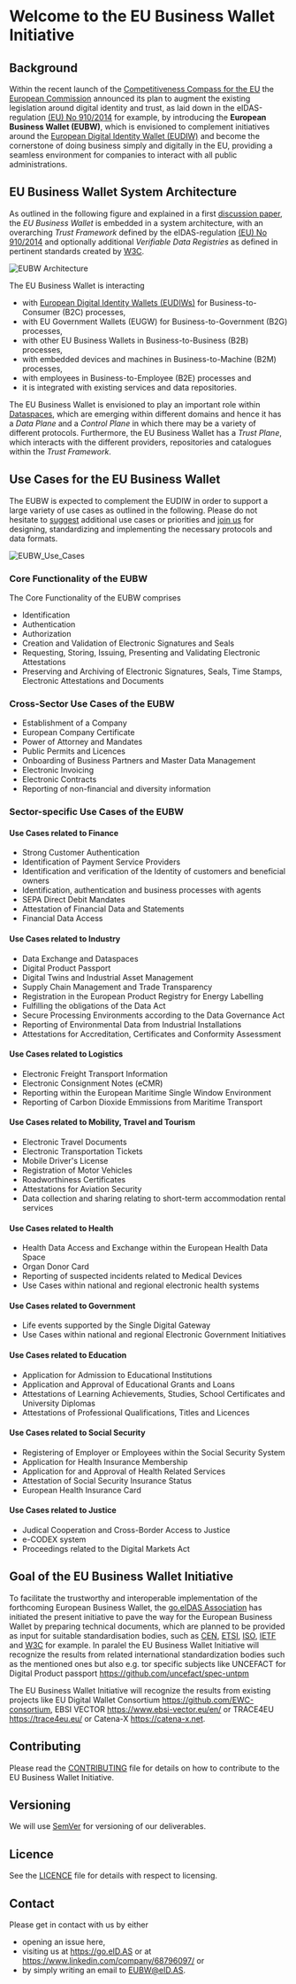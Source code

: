# Welcome to the EU Business Wallet Initiative

## Background

Within the recent launch of the [Competitiveness Compass for the EU](https://commission.europa.eu/document/download/10017eb1-4722-4333-add2-e0ed18105a34_en) the [European Commission](https://commission.europa.eu/index_en) 
announced its plan to augment the existing legislation around digital identity and trust, as laid 
down in the eIDAS-regulation [(EU) No 910/2014](https://eID.AS) for example, by introducing the 
**European Business Wallet (EUBW)**, which is envisioned to complement initiatives around 
the [European Digital Identity Wallet (EUDIW)](https://ec.europa.eu/digital-building-blocks/sites/display/EUDIGITALIDENTITYWALLET/EU+Digital+Identity+Wallet+Home) and become the cornerstone of doing business simply 
and digitally in the EU, providing a seamless environment for companies to interact with all 
public administrations. 

## EU Business Wallet System Architecture

As outlined in the following figure and explained in a first [discussion paper](https://dl.gi.de/items/c1d7ff4a-374a-4c11-a81e-64c5cc607e04), 
the *EU Business Wallet* is embedded in a system architecture, with an overarching *Trust Framework* defined by the eIDAS-regulation 
[(EU) No 910/2014](https://eID.AS) and optionally additional *Verifiable Data Registries* as defined 
in pertinent standards created by [W3C](https://www.w3.org). 

![EUBW Architecture](/img/eubw.svg)

The EU Business Wallet is interacting 
* with [European Digital Identity Wallets (EUDIWs)](https://ec.europa.eu/digital-building-blocks/sites/display/EUDIGITALIDENTITYWALLET/EU+Digital+Identity+Wallet+Home) for Business-to-Consumer (B2C) processes, 
* with EU Government Wallets (EUGW) for Business-to-Government (B2G) processes, 
* with other EU Business Wallets in Business-to-Business (B2B) processes,
* with embedded devices and machines in Business-to-Machine (B2M) processes,
* with employees in Business-to-Employee (B2E) processes and 
* it is integrated with existing services and data repositories. 

The EU Business Wallet is envisioned to play an important role within 
[Dataspaces](https://eclipse-dataspace-protocol-base.github.io/DataspaceProtocol/2025-1-RC1/), which are emerging within different domains and hence it has a *Data Plane* and a *Control Plane* 
in which there may be a variety of different protocols. Furthermore, the EU Business Wallet has a *Trust Plane*, which interacts with the different
providers, repositories and catalogues within the *Trust Framework*.

## Use Cases for the EU Business Wallet

The EUBW is expected to complement the EUDIW in order to support a large variety of use cases as outlined in the following.
Please do not hesitate to [suggest](https://github.com/eu-business-wallet/eu-business-wallet/issues)
additional use cases or priorities and [join us](#contact) for designing, standardizing and implementing 
the necessary protocols and data formats.   

![EUBW_Use_Cases](/img/use-cases.svg)

### Core Functionality of the EUBW

The Core Functionality of the EUBW comprises 
- Identification 
- Authentication 
- Authorization
- Creation and Validation of Electronic Signatures and Seals
- Requesting, Storing, Issuing, Presenting and Validating Electronic Attestations
- Preserving and Archiving of Electronic Signatures, Seals, Time Stamps, Electronic Attestations and Documents

### Cross-Sector Use Cases of the EUBW
 
- Establishment of a Company
- European Company Certificate
- Power of Attorney and Mandates
- Public Permits and Licences
- Onboarding of Business Partners and Master Data Management
- Electronic Invoicing
- Electronic Contracts
- Reporting of non-financial and diversity information

### Sector-specific Use Cases of the EUBW

#### Use Cases related to Finance
- Strong Customer Authentication  
- Identification of Payment Service Providers
- Identification and verification of the Identity of customers and beneficial owners
- Identification, authentication and business processes with agents
- SEPA Direct Debit Mandates
- Attestation of Financial Data and Statements
- Financial Data Access

#### Use Cases related to Industry

- Data Exchange and Dataspaces
- Digital Product Passport
- Digital Twins and Industrial Asset Management 
- Supply Chain Management and Trade Transparency
- Registration in the European Product Registry for Energy Labelling 
- Fulfilling the obligations of the Data Act
- Secure Processing Environments according to the Data Governance Act
- Reporting of Environmental Data from Industrial Installations
- Attestations for Accreditation, Certificates and Conformity Assessment   

#### Use Cases related to Logistics

- Electronic Freight Transport Information
- Electronic Consignment Notes (eCMR)
- Reporting within the European Maritime Single Window Environment
- Reporting of Carbon Dioxide Emmissions from Maritime Transport

#### Use Cases related to Mobility, Travel and Tourism
- Electronic Travel Documents
- Electronic Transportation Tickets  
- Mobile Driver's License
- Registration of Motor Vehicles
- Roadworthiness Certificates
- Attestations for Aviation Security 
- Data collection and sharing relating to short-term accommodation rental services

#### Use Cases related to Health
- Health Data Access and Exchange within the European Health Data Space
- Organ Donor Card  
- Reporting of suspected incidents related to Medical Devices
- Use Cases within national and regional electronic health systems

#### Use Cases related to Government

- Life events supported by the Single Digital Gateway 
- Use Cases within national and regional Electronic Government Initiatives 

#### Use Cases related to Education

- Application for Admission to Educational Institutions 
- Application and Approval of Educational Grants and Loans
- Attestations of Learning Achievements, Studies, School Certificates and University Diplomas
- Attestations of Professional Qualifications, Titles and Licences

#### Use Cases related to Social Security

- Registering of Employer or Employees within the Social Security System 
- Application for Health Insurance Membership 
- Application for and Approval of Health Related Services
- Attestation of Social Security Insurance Status
- European Health Insurance Card

#### Use Cases related to Justice

- Judical Cooperation and Cross-Border Access to Justice
- e-CODEX system
- Proceedings related to the Digital Markets Act

## Goal of the EU Business Wallet Initiative

To facilitate the trustworthy and interoperable implementation of the forthcoming European Business Wallet, 
the [go.eIDAS Association](https://go.eid.as/) has initiated the present initiative to pave the way for the European 
Business Wallet by preparing technical documents, which are planned to be provided as input for 
suitable standardisation bodies, such as [CEN](https://www.cencenelec.eu/), [ETSI](https://www.etsi.org/), [ISO](https://www.iso.org/), 
[IETF](https://www.ietf.org/)  and [W3C](https://www.w3.org/) for example. In paralel the EU Business Wallet Initiative will recognize the results from related international standardization bodies such as the mentioned ones but also e.g. tor specific subjects like UNCEFACT for Digital Product passport https://github.com/uncefact/spec-untpm

The EU Business Wallet Initiative will recognize the results from existing projects like EU Digital Wallet Consortium https://github.com/EWC-consortium, EBSI VECTOR https://www.ebsi-vector.eu/en/ or TRACE4EU https://trace4eu.eu/ or Catena-X https://catena-x.net. 

## Contributing

Please read the [CONTRIBUTING](CONTRIBUTING.md) file for details on how to contribute to the 
EU Business Wallet Initiative. 

## Versioning

We will use [SemVer](http://semver.org/) for versioning of our deliverables. 

## Licence

See the [LICENCE](LICENCE.md) file for details with respect to licensing.

## Contact

Please get in contact with us by either 
* opening an issue here, 
* visiting us at <https://go.eID.AS> or at <https://www.linkedin.com/company/68796097/> or
* by simply writing an email to [EUBW@eID.AS](mailto:EUBW@eID.AS).

